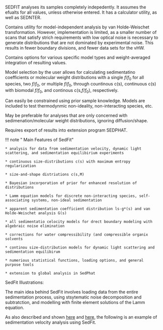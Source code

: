 SEDFIT analyses its samples completely indepedently. It assumes the efualts for all values, unless otherwise entered. It has a calculator utility, as well as SEDNTER.

Contains utility for model-independent analysis by van Holde-Weischet transformation. However, implementation is limited, as a smaller number of scans that satisfy strich requirements with low optical noise is necessary to generate distributions that are not dominated by experimental noise. This results in fewer boundary divisions, and fewer data sets for the vHW.

Contains options for various specific model types and weight-averaged integration of resulting values.

Model selection by the user allows for calculating sedimentatino coefficients or molecular weight distributions with a single $f/f_0$ for all species, two $f/f_0$, or multiple $f/f_0$, through countinous c(s), continuous c(s) with biomodal $f/f_0$, and continous c(s,$f/f_0$), respectively.

Can easily be constrained using prior sample knowledge. Models are included to test thermodynmic non-ideality, non-interacting species, etc.

May be preferable for analyses that are only concerned with sedimenation/molecular weight distributions, ignoring diffusion/shape.

Requires export of results into extension program SEDPHAT.


!!! note " Main Features of SedFit"

    * analysis for data from sedimentation velocity, dynamic light scattering, and sedimentation equilibirium experiments
    
    * continuous size-distributions c(s) with maximum entropy regularization
    
    * size-and-shape distriutions c(s,M)
    
    * Bayesian incorporation of prior for enhanced resolution of distributions
    
    * Lamm equation models for discrete non-interacting species, self-associating systems, non-ideal sedimentation
    
    * apparent sedimentation coefficient distribution ls-g*(s) and van Holde-Weischet analysis G(s) 
    
    * all sedimentatio celocity models for drect boundary modeling with algebraic noise elimination
    
    * corrections for water compressibility (and compressible organix solvents
    
    * continou size-distribution models for dynamic light scattering and sedimentation equilibirum
    
    * numerious statistical functions, loading options, and general purpose tools
    
    * extension to global analysis in SedPhat
    
    
SedFit Illustrations:

The main idea behind SedFit involves loading data from the entire sedimentation process, using stsytematic noise decomposition and subtratction, and modelling with finite element solutions of the Lamm equation.
    
As also described and shown [here](https://sedfitsedphat.github.io/sedfit_example.htm) and [here](https://sedfitsedphat.github.io/sedfit_example.htm), the following is an example of sedimentation velocity analysis using SedFit.
    
    
    
    
    
    
    
  
